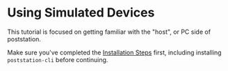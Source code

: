 # Using Simulated Devices

This tutorial is focused on getting familiar with the "host", or PC side
of poststation.

Make sure you've completed the [Installation Steps](../installation.md) first,
including installing `poststation-cli` before continuing.
